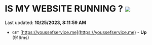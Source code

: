 # IS MY WEBSITE RUNNING ? [![](https://img.shields.io/static/v1?label=Sponsor&message=%E2%9D%A4&logo=GitHub&color=%23fe8e86)](https://github.com/sponsors/<username>)

Last updated: **10/25/2023, 8:11:59 AM**

- `GET` [https://youssefservice.me](https://youssefservice.me) - **Up** (916ms)
